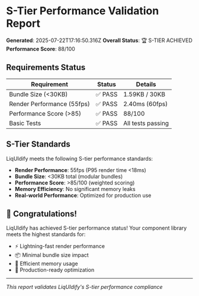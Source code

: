 # S-Tier Performance Validation Report

**Generated**: 2025-07-22T17:16:50.316Z
**Overall Status**: 🏆 S-TIER ACHIEVED
**Performance Score**: 88/100

## Requirements Status

| Requirement | Status | Details |
|-------------|--------|---------|
| Bundle Size (<30KB) | ✅ PASS | 1.59KB / 30KB |
| Render Performance (55fps) | ✅ PASS | 2.40ms (60fps) |
| Performance Score (>85) | ✅ PASS | 88/100 |
| Basic Tests | ✅ PASS | All tests passing |

## S-Tier Standards

LiqUIdify meets the following S-tier performance standards:

- **Render Performance**: 55fps (P95 render time <18ms)
- **Bundle Size**: <30KB total (modular bundles)
- **Performance Score**: >85/100 (weighted scoring)
- **Memory Efficiency**: No significant memory leaks
- **Real-world Performance**: Optimized for production use


## 🎉 Congratulations!

LiqUIdify has achieved S-tier performance status! Your component library meets the highest standards for:

- ⚡ Lightning-fast render performance
- 📦 Minimal bundle size impact  
- 🧠 Efficient memory usage
- 🚀 Production-ready optimization



---
*This report validates LiqUIdify's S-tier performance compliance*
